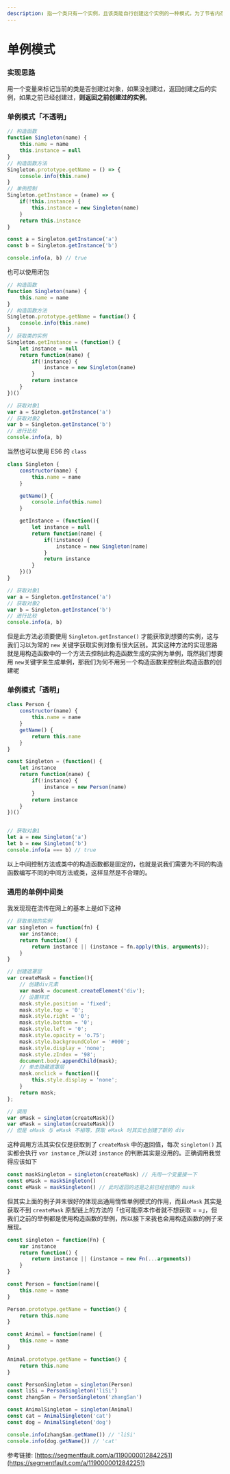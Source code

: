 ```yaml
---
description: 指一个类只有一个实例，且该类能自行创建这个实例的一种模式，为了节省内存资源、保证数据内容的一致性。
---
```


# 单例模式

### 实现思路

用一个变量来标记当前的类是否创建过对象，如果没创建过，返回创建之后的实例，如果之前已经创建过，**则返回之前创建过的实例**。

### 单例模式「不透明」

```javascript
// 构造函数
function Singleton(name) {
    this.name = name
    this.instance = null
}
// 构造函数方法
Singleton.prototype.getName = () => {
    console.info(this.name)
}
// 单例控制
Singleton.getInstance = (name) => {
    if(!this.instance) {
        this.instance = new Singleton(name)
    }
    return this.instance
}

const a = Singleton.getInstance('a')
const b = Singleton.getInstance('b')

console.info(a, b) // true
```

也可以使用闭包

```javascript
// 构造函数
function Singleton(name) {
    this.name = name
}
// 构造函数方法
Singleton.prototype.getName = function() {
    console.info(this.name)
}
// 获取类的实例
Singleton.getInstance = (function() {
    let instance = null
    return function(name) {
        if(!instance) {
            instance = new Singleton(name)
        }
        return instance
    }        
})()

// 获取对象1
var a = Singleton.getInstance('a')
// 获取对象2
var b = Singleton.getInstance('b')
// 进行比较
console.info(a, b)
```

当然也可以使用 ES6 的 `class`

```javascript
class Singleton {
    constructor(name) {
        this.name = name
    }

    getName() {
        console.info(this.name)
    }

    getInstance = (function(){
        let instance = null
        return function(name) {
            if(!instance) {
                instance = new Singleton(name)
            }
            return instance
        }   
    })()
}

// 获取对象1
var a = Singleton.getInstance('a')
// 获取对象2
var b = Singleton.getInstance('b')
// 进行比较
console.info(a, b)
```

但是此方法必须要使用 `Singleton.getInstance()` 才能获取到想要的实例，这与我们习以为常的 `new`  关键字获取实例对象有很大区别。其实这种方法的实现思路就是用构造函数中的一个方法去控制此构造函数生成的实例为单例，既然我们想要用 `new`关键字来生成单例，那我们为何不用另一个构造函数来控制此构造函数的创建呢

### 单例模式「透明」

```javascript
class Person {
    constructor(name) {
        this.name = name
    }
    getName() {
        return this.name
    }
}

const Singleton = (function() {
    let instance
    return function(name) {
        if(!instance) {
            instance = new Person(name)
        }
        return instance
    }
})()


// 获取对象1
let a = new Singleton('a')
let b = new Singleton('b')
console.info(a === b) // true

```

以上中间控制方法或类中的构造函数都是固定的，也就是说我们需要为不同的构造函数编写不同的中间方法或类，这样显然是不合理的。

### 通用的单例中间类

我发现现在流传在网上的基本上是如下这种

```javascript
// 获取单独的实例
var singleton = function(fn) {
    var instance;
    return function() {
        return instance || (instance = fn.apply(this, arguments));
    }
}

// 创建遮罩层
var createMask = function(){
    // 创建div元素
    var mask = document.createElement('div');
    // 设置样式
    mask.style.position = 'fixed';
    mask.style.top = '0';
    mask.style.right = '0';
    mask.style.bottom = '0';
    mask.style.left = '0';
    mask.style.opacity = 'o.75';
    mask.style.backgroundColor = '#000';
    mask.style.display = 'none';
    mask.style.zIndex = '98';
    document.body.appendChild(mask);
    // 单击隐藏遮罩层
    mask.onclick = function(){
        this.style.display = 'none';
    }
    return mask;
};

// 调用
var oMask = singleton(createMask)()
var eMask = singleton(createMask)()
// 但是 oMask 与 eMask 不相等，获取 eMask 时其实也创建了新的 div
```

这种调用方法其实仅仅是获取到了 `createMask` 中的返回值，每次 `singleton()` 其实都会执行 `var instance` ,所以对 `instance` 的判断其实是没用的。正确调用我觉得应该如下

```javascript
const maskSingleton = singleton(createMask) // 先用一个变量接一下
const oMask = maskSingleton()
const eMask = maskSingleton() // 此时返回的还是之前已经创建的 mask
```

但其实上面的例子并未很好的体现出通用惰性单例模式的作用，而且`oMask` 其实是获取不到 `createMask` 原型链上的方法的「也可能原本作者就不想获取 = =」，但我们之前的举例都是使用构造函数的举例，所以接下来我也会用构造函数的例子来展现。

```javascript
const singleton = function(Fn) {
    var instance
    return function() {
        return instance || (instance = new Fn(...arguments))
    }
}

const Person = function(name){
    this.name = name
}

Person.prototype.getName = function() {
    return this.name
}

const Animal = function(name) {
    this.name = name
}

Animal.prototype.getName = function() {
    return this.name
}

const PersonSingleton = singleton(Person)
const liSi = PersonSingleton('liSi')
const zhangSan = PersonSingleton('zhangSan')

const AnimalSingleton = singleton(Animal)
const cat = AnimalSingleton('cat')
const dog = AnimalSingleton('dog')

console.info(zhangSan.getName()) // 'liSi'
console.info(dog.getName()) // 'cat'
```

参考链接: [https://segmentfault.com/a/1190000012842251](https://segmentfault.com/a/1190000012842251)

